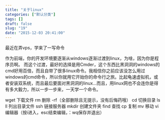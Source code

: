 ```yaml
---
title: "关于linux"
categories: ["默认分类"]
tags: []
draft: false
slug: "19"
date: "2015-12-03 20:41:00"
---
```


最近在弄vps，学来了一写命令

作为前端，你的开发环境要逐渐从windows逐渐过渡到linux，为啥，因为你是程序员啊。
而这个过渡，最好的选择是用Cmder，这个东西比黑洞洞的windows的cmd好用百倍，而且自带了很多linux命令。我相信你之前应该没怎么用过windows的cmd命令，所以你就用它开始你的命令行之旅。比起龟速虚拟机，或者安装双系统，而且最后要面对黑洞洞的linux...而且，用linux网也不会连你是得有多大毅力，所以一步一步来，一天学一个命令。

wget 下载文件
rm 删除 -rf（全部删除且无提示，没有后悔药哦）
cd 切换目录
ls ll 列出目录文件
ssh 链接服务器
mkdir 创建文件夹
find 查找
cp 复制
mv 移动
vi 编辑器（按i进入，esc结束编辑，：wq保存并退出）

